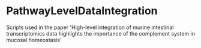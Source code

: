 # PathwayLevelDataIntegration
Scripts used in the paper 'High-level integration of murine intestinal transcriptomics data highlights the importance of the complement system in mucosal homeostasis'

